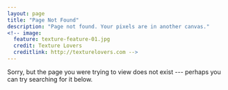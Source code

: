 ```yaml
---
layout: page
title: "Page Not Found"
description: "Page not found. Your pixels are in another canvas."
<!-- image:
  feature: texture-feature-01.jpg
  credit: Texture Lovers
  creditlink: http://texturelovers.com -->
---  
```


Sorry, but the page you were trying to view does not exist --- perhaps you can try searching for it below.

<script type="text/javascript">
  var GOOG_FIXURL_LANG = 'en';
  var GOOG_FIXURL_SITE = '{{ site.url }}'
</script>
<script type="text/javascript"
  src="http://linkhelp.clients.google.com/tbproxy/lh/wm/fixurl.js">
</script>
